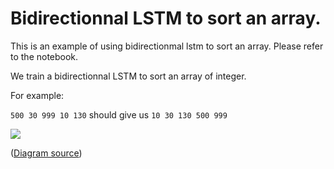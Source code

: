 <!--- Licensed to the Apache Software Foundation (ASF) under one -->
<!--- or more contributor license agreements.  See the NOTICE file -->
<!--- distributed with this work for additional information -->
<!--- regarding copyright ownership.  The ASF licenses this file -->
<!--- to you under the Apache License, Version 2.0 (the -->
<!--- "License"); you may not use this file except in compliance -->
<!--- with the License.  You may obtain a copy of the License at -->

<!---   http://www.apache.org/licenses/LICENSE-2.0 -->

<!--- Unless required by applicable law or agreed to in writing, -->
<!--- software distributed under the License is distributed on an -->
<!--- "AS IS" BASIS, WITHOUT WARRANTIES OR CONDITIONS OF ANY -->
<!--- KIND, either express or implied.  See the License for the -->
<!--- specific language governing permissions and limitations -->
<!--- under the License. -->

# Bidirectionnal LSTM to sort an array.

This is an example of using bidirectionmal lstm to sort an array. Please refer to the notebook.

We train a bidirectionnal LSTM to sort an array of integer.

For example:

`500 30 999 10 130` should give us `10 30 130 500 999`

![](https://cdn-images-1.medium.com/max/1200/1*6QnPUSv_t9BY9Fv8_aLb-Q.png)


([Diagram source](http://colah.github.io/posts/2015-09-NN-Types-FP/))